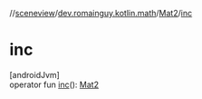 //[sceneview](../../../index.md)/[dev.romainguy.kotlin.math](../index.md)/[Mat2](index.md)/[inc](inc.md)

# inc

[androidJvm]\
operator fun [inc](inc.md)(): [Mat2](index.md)
